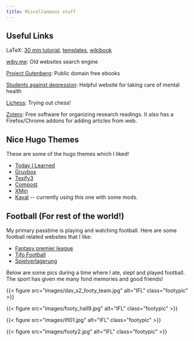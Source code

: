 ```yaml
---
title: Miscellaneous stuff
---
```



## Useful Links

LaTeX: 
[30 min tutorial](https://www.overleaf.com/learn/latex/Learn_LaTeX_in_30_minutes), 
[templates](http://www.latextemplates.com/),
[wikibook](https://en.wikibooks.org/wiki/LaTeX/)

[wiby.me](https://wiby.me/): Old websites search engine

[Project Gutenberg](https://www.gutenberg.org/): Public domain free ebooks

[Students against depression](https://www.studentsagainstdepression.org/): Helpful website
for taking care of mental health

[Lichess](https://lichess.org/): Trying out chess!

[Zotero](https://www.zotero.org/): Free software for organizing research readings. It 
also has a Firefox/Chrome addons for adding articles from web.


## Nice Hugo Themes

These are some of the hugo themes which I liked!

- [Today I Learned](https://themes.gohugo.io/themes/hugo-theme-til/)
- [Gruvbox](https://themes.gohugo.io/themes/hugo-theme-gruvbox/)
- [Texify3](https://themes.gohugo.io/themes/hugo-texify3/)
- [Compost](https://themes.gohugo.io/themes/compost/)
- [XMin](https://themes.gohugo.io/themes/hugo-xmin/)
- [Kayal](https://themes.gohugo.io/themes/kayal/) -- currently using this one with some mods.


## Football (For rest of the world!)

My primary passtime is playing and watching football. Here are some football related 
websites that I like:

- [Fantasy premier league](http://fantasy.premierleague.com/)
- [Tifo Football](https://www.tifofootball.com/)
- [Spielverlagerung](http://spielverlagerung.com/)


Below are some pics during a time where I ate, slept and played football. The sport has
given me many fond memories and good friends!

{{< figure src="images/dav_s2_footy_team.jpg" alt="IFL" class="footypic" >}}

{{< figure src="images/footy_hall9.jpg" alt="IFL" class="footypic" >}}

{{< figure src="images/ifl01.jpg" alt="IFL" class="footypic" >}}

{{< figure src="images/footy2.jpg" alt="IFL" class="footypic" >}}


